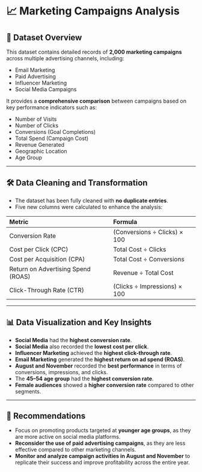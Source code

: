 
# 📈 Marketing Campaigns Analysis

## 📂 Dataset Overview
This dataset contains detailed records of **2,000 marketing campaigns** across multiple advertising channels, including:

- Email Marketing
- Paid Advertising
- Influencer Marketing
- Social Media Campaigns

It provides a **comprehensive comparison** between campaigns based on key performance indicators such as:

- Number of Visits
- Number of Clicks
- Conversions (Goal Completions)
- Total Spend (Campaign Cost)
- Revenue Generated
- Geographic Location
- Age Group

---

## 🛠️ Data Cleaning and Transformation
- The dataset has been fully cleaned with **no duplicate entries**.
- Five new columns were calculated to enhance the analysis:

| Metric | Formula |
|:---|:---|
| Conversion Rate | (Conversions ÷ Clicks) × 100 |
| Cost per Click (CPC) | Total Cost ÷ Clicks |
| Cost per Acquisition (CPA) | Total Cost ÷ Conversions |
| Return on Advertising Spend (ROAS) | Revenue ÷ Total Cost |
| Click-Through Rate (CTR) | (Clicks ÷ Impressions) × 100 |

---

## 📊 Data Visualization and Key Insights
- **Social Media** had the **highest conversion rate**.
- **Social Media** also recorded the **lowest cost per click**.
- **Influencer Marketing** achieved the **highest click-through rate**.
- **Email Marketing** generated the **highest return on ad spend (ROAS)**.
- **August and November** recorded the **best performance** in terms of conversions, impressions, and clicks.
- The **45–54 age group** had the **highest conversion rate**.
- **Female audiences** showed a **higher conversion rate** compared to other segments.

---

## 🧠 Recommendations
- Focus on promoting products targeted at **younger age groups**, as they are more active on social media platforms.
- **Reconsider the use of paid advertising campaigns**, as they are less effective compared to other marketing channels.
- **Monitor and analyze campaign activities in August and November** to replicate their success and improve profitability across the entire year.
